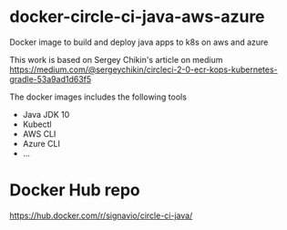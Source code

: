 # docker-circle-ci-java-aws-azure
Docker image to build and deploy java apps to k8s on aws and azure

This work is based on Sergey Chikin's article on medium
https://medium.com/@sergeychikin/circleci-2-0-ecr-kops-kubernetes-gradle-53a9ad1d63f5

The docker images includes the following tools
- Java JDK 10
- Kubectl
- AWS CLI
- Azure CLI
- ...

# Docker Hub repo
https://hub.docker.com/r/signavio/circle-ci-java/
